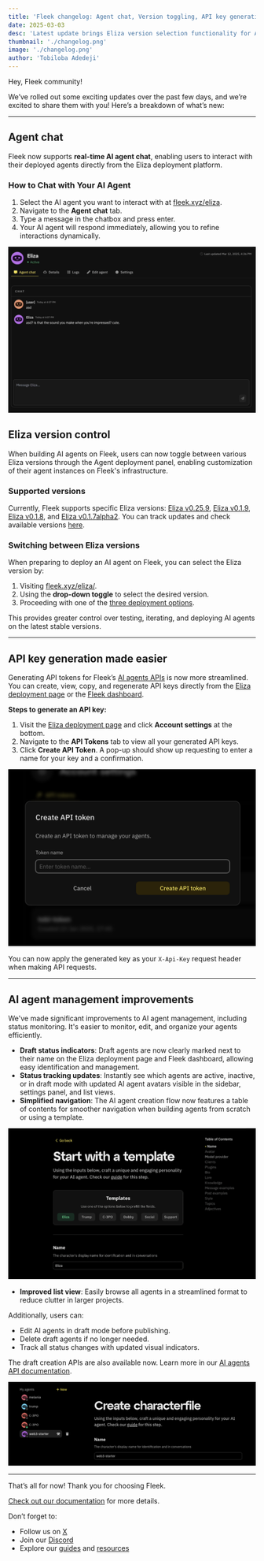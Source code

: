 ```yaml
---
title: 'Fleek changelog: Agent chat, Version toggling, API key generation, and more'
date: 2025-03-03
desc: 'Latest update brings Eliza version selection functionality for AI agent deployments, an API key generation tool, and various platform optimizations'
thumbnail: './changelog.png'
image: './changelog.png'
author: 'Tobiloba Adedeji'
---
```


Hey, Fleek community!

We’ve rolled out some exciting updates over the past few days, and we’re excited to share them with you! Here’s a breakdown of what’s new:

---

## Agent chat

Fleek now supports **real-time AI agent chat**, enabling users to interact with their deployed agents directly from the Eliza deployment platform.

### How to Chat with Your AI Agent

1. Select the AI agent you want to interact with at [fleek.xyz/eliza](https://fleek.xyz/eliza).
2. Navigate to the **Agent chat** tab.
3. Type a message in the chatbox and press enter.
4. Your AI agent will respond immediately, allowing you to refine interactions dynamically.

![](./agent-chat.png)

## Eliza version control

When building AI agents on Fleek, users can now toggle between various Eliza versions through the Agent deployment panel, enabling customization of their agent instances on Fleek's infrastructure.

### Supported versions

Currently, Fleek supports specific Eliza versions: [Eliza v0.25.9](https://elizaos.github.io/eliza/docs/changelog/), [Eliza v0.1.9](https://elizaos.github.io/eliza/docs/changelog/#v019-2025-02-01), [Eliza v0.1.8](https://elizaos.github.io/eliza/docs/changelog/#v018-alpha1-january-31-2025), and [Eliza v0.1.7alpha2](https://elizaos.github.io/eliza/docs/changelog/#version-017-alpha2-2024-12-28). You can track updates and check available versions [here](https://elizaos.github.io/eliza/docs/changelog/).

### Switching between Eliza versions

When preparing to deploy an AI agent on Fleek, you can select the Eliza version by:

1. Visiting [fleek.xyz/eliza/](https://fleek.xyz/eliza/).
2. Using the **drop-down toggle** to select the desired version.
3. Proceeding with one of the [three deployment options](/docs/ai-agents/#deploy-ai-agents).

This provides greater control over testing, iterating, and deploying AI agents on the latest stable versions.

---

## API key generation made easier

Generating API tokens for Fleek’s [AI agents APIs](/docs/ai-agents/agents-apis/) is now more streamlined. You can create, view, copy, and regenerate API keys directly from the [Eliza deployment page](/eliza/) or the [Fleek dashboard](https://fleek.xyz/dashboard/).

**Steps to generate an API key:**

1. Visit the [Eliza deployment page](https://fleek.xyz/eliza) and click **Account settings** at the bottom.
2. Navigate to the **API Tokens** tab to view all your generated API keys.
3. Click **Create API Token**. A pop-up should show up requesting to enter a name for your key and a confirmation.

![Create an API Token](./create-api-token.png)

You can now apply the generated key as your `X-Api-Key` request header when making API requests.

---

## AI agent management improvements

We've made significant improvements to AI agent management, including status monitoring. It's easier to monitor, edit, and organize your agents efficiently.

- **Draft status indicators**: Draft agents are now clearly marked next to their name on the Eliza deployment page and Fleek dashboard, allowing easy identification and management.
- **Status tracking updates**: Instantly see which agents are active, inactive, or in draft mode with updated AI agent avatars visible in the sidebar, settings panel, and list views.
- **Simplified navigation**: The AI agent creation flow now features a table of contents for smoother navigation when building agents from scratch or using a template.

![Table of contents](./templates.png)

- **Improved list view**: Easily browse all agents in a streamlined format to reduce clutter in larger projects.

Additionally, users can:

- Edit AI agents in draft mode before publishing.
- Delete draft agents if no longer needed.
- Track all status changes with updated visual indicators.

The draft creation APIs are also available now. Learn more in our [AI agents API documentation](/docs/ai-agents/agents-apis/).

![Draft AI agent](./draft-agent.png)

---

That’s all for now! Thank you for choosing Fleek.

[Check out our documentation](/docs/ai-agents/) for more details.

Don’t forget to:

- Follow us on [X](https://x.com/fleek)
- Join our [Discord](https://discord.gg/fleek)
- Explore our [guides](/guides/) and [resources](/docs/)
